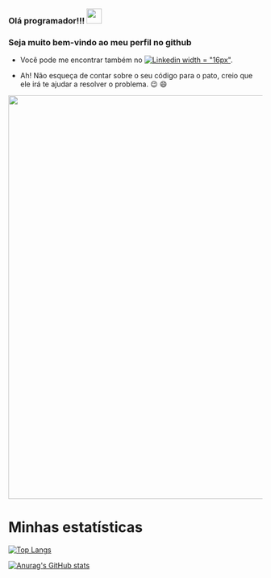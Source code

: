 ### Olá programador!!! <img src="https://raw.githubusercontent.com/MartinHeinz/MartinHeinz/master/wave.gif" width="30px">
### Seja muito bem-vindo ao meu perfil no github

- Você pode me encontrar também no [![Linkedin](https://user-images.githubusercontent.com/52457167/110224156-fa657480-7eb7-11eb-8def-a22042b49d6e.png) width = "16px"](https://www.linkedin.com/in/rafaelnlourenco/).

- Ah! Não esqueça de contar sobre o seu código para o pato, creio que ele irá te ajudar a resolver o problema. :wink: :smile:

<img src="https://i.imgur.com/FjdtGRx.png" width="800px">

# Minhas estatísticas

[![Top Langs](https://github-readme-stats.vercel.app/api/top-langs/?username=anuraghazra)](https://github.com/anuraghazra/github-readme-stats)

[![Anurag's GitHub stats](https://github-readme-stats.vercel.app/api?username=Rafasputnick&hide=stars,prs)](https://github.com/anuraghazra/github-readme-stats)

